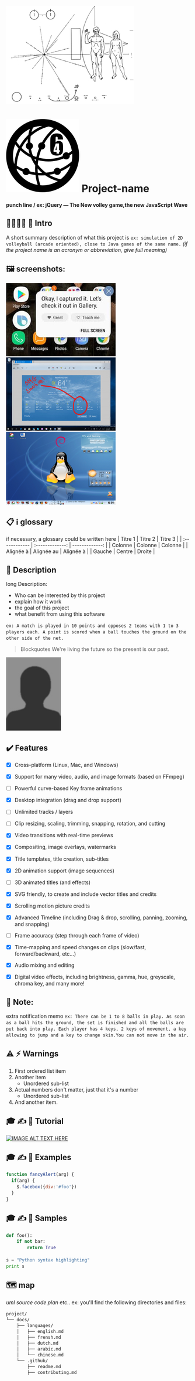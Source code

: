 ![Banner](contents/images/pictures/ppl.png)

# ![Logo](contents/images/icons/network.svg) Project-name 

**punch line / ex: jQuery — The New volley game,the new JavaScript Wave**


## 🎀🎉🎊✨ 🚩 Intro
A short summary description of what this project is
`ex: simulation of 2D volleyball (arcade oriented), close to Java games of the same name.`
*(if the project name is an acronym or abbreviation, give full meaning)*

## 🖼️ screenshots:
![screenshot_image1](contents/images/pictures/screenshots/okay.jpg) ![screenshot_image2](contents/images/pictures/screenshots/windows.jpg) ![screenshot_image3](contents/images/pictures/screenshots/debian-screen.png)


##  📋 ℹ️ glossary
if necessary, a glossary could be written here
| Titre 1       |     Titre 2     |        Titre 3 |
| :------------ | :-------------: | -------------: |
| Colonne       |     Colonne     |        Colonne |
| Alignée à     |   Alignée au    |      Alignée à |
| Gauche        |     Centre      |         Droite |

## 📖 Description
long Description:
 - Who can be interested by this  project
 - explain how it work
 - the goal of this  project
 - what benefit from using this software

`ex: A match is played in 10 points and opposes 2 teams with 1 to 3 players each. A point is scored when a ball touches the ground on the other side of the net.`

> Blockquotes
> We're living the future so
> the present is our past.

[![sound](contents/images/icons/guest.jpg)](contents/audio/siren.flac)

## ✔️ Features
- [x] Cross-platform (Linux, Mac, and Windows)
- [x] Support for many video, audio, and image formats (based on FFmpeg)
- [ ] Powerful curve-based Key frame animations
- [x] Desktop integration (drag and drop support)
- [ ] Unlimited tracks / layers
- [ ] Clip resizing, scaling, trimming, snapping, rotation, and cutting
- [x] Video transitions with real-time previews
- [x] Compositing, image overlays, watermarks
- [x] Title templates, title creation, sub-titles
- [x] 2D animation support (image sequences)
- [ ] 3D animated titles (and effects)
- [x] SVG friendly, to create and include vector titles and credits
- [x] Scrolling motion picture credits
- [x] Advanced Timeline (including Drag & drop, scrolling, panning, zooming, and snapping)
- [ ] Frame accuracy (step through each frame of video)
- [x] Time-mapping and speed changes on clips (slow/fast, forward/backward, etc...)
- [x] Audio mixing and editing
- [x] Digital video effects, including brightness, gamma, hue, greyscale, chroma key, and many more!


## 📝 Note:
extra notification memo
`ex: There can be 1 to 8 balls in play. As soon as a ball hits the ground, the set is finished and all the balls are put back into play. Each player has 4 keys, 2 keys of movement, a key allowing to jump and a key to change skin.You can not move in the air.`

## ⚠️ ⚡  Warnings
1. First ordered list item
2. Another item
    * Unordered sub-list
3. Actual numbers don't matter, just that it's a number
    * Unordered  sub-list
4. And another item.

##  🎓 ✍️ 👀 Tutorial
[![IMAGE ALT TEXT HERE](http://img.youtube.com/vi/YOUTUBE_VIDEO_ID_HERE/0.jpg)](http://www.youtube.com/watch?v=YOUTUBE_VIDEO_ID_HERE)


## 🎓 ✍️ 👀 Examples
```javascript
function fancyAlert(arg) {
  if(arg) {
    $.facebox({div:'#foo'})
  }
}
```

## 🎓 ✍️ 👀 Samples
```python
def foo():
    if not bar:
        return True

s = "Python syntax highlighting"
print s
```

## 🗺️ map 
*uml source code plan* etc..
ex: you'll find the following directories and files:
```text
project/
└── docs/
    ├── languages/
    │   ├── english.md
    │   ├── frensh.md
    │   ├── dutch.md
    │   ├── arabic.md
    │   └── chinese.md
    └── .github/
        ├── readme.md
        ├── contributing.md
```
